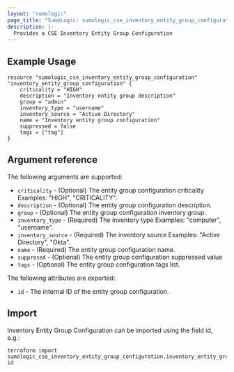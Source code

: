 ```yaml
---
layout: "sumologic"
page_title: "SumoLogic: sumologic_cse_inventory_entity_group_configuration"
description: |-
  Provides a CSE Inventory Entity Group Configuration
---
```


## Example Usage
```hcl
resource "sumologic_cse_inventory_entity_group_configuration" "inventory_entity_group_configuration" {
	criticality = "HIGH"
    description = "Inventory entity group description"
	group = "admin"
	inventory_type = "username"
	inventory_source = "Active Directory"
	name = "Inventory entity group configuration"
	suppressed = false
 	tags = ["tag"]
}
```

## Argument reference

The following arguments are supported:

- `criticality` - (Optional) The entity group configuration criticality Examples: "HIGH", "CRITICALITY".
- `description` - (Optional) The entity group configuration description.
- `group` - (Optional) The entity group configuration inventory group.
- `inventory_type` - (Required) The inventory type Examples: "computer", "username".
- `inventory_source` - (Required) The inventory source Examples: "Active Directory", "Okta".
- `name` - (Required) The entity group configuration name.
- `suppresed` - (Optional) The entity group configuration suppressed value 
- `tags` - (Optional) The entity group configuration tags list.

The following attributes are exported:

- `id` - The internal ID of the entity group configuration.

## Import

Inventory Entity Group Configuration can be imported using the field id, e.g.:
```hcl
terraform import sumologic_cse_inventory_entity_group_configuration.inventory_entity_group_configuration id
```